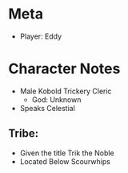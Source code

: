 # Meta
- Player: Eddy

# Character Notes
* Male Kobold Trickery Cleric
	* God: Unknown 
* Speaks Celestial

## Tribe:
- Given the title Trik the Noble
- Located Below Scourwhips

